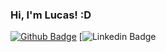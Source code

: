 ### Hi, I'm Lucas! :D

[![Github Badge](https://img.shields.io/badge/-Github-000?style=flat-square&logo=Github&logoColor=white&link=https://github.com/lucasteles45)](https://github.com/lucasteles45)
[![Linkedin Badge](https://img.shields.io/badge/-LinkedIn-blue?style=flat-square&logo=Linkedin&logoColor=white&link=https://www.linkedin.com/in/lucas-silva-teles-0071881bb/)
<!--
**lucasteles45/lucasteles45** is a ✨ _special_ ✨ repository because its `README.md` (this file) appears on your GitHub profile.

### About me
I'm a {frontend} developer and university at [@impactaoficial_](https://www.impacta.edu.br/).

- [CV](https://www.treinaweb.com.br/cursos-online?q=fagner+pinheiro) 👨🏼‍🏫 - 
- [Blog]() ✍🏼 - I'm write about many things.
- [Website]() 💻 - Working on it.


https://shields.io/
